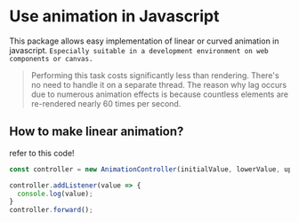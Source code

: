 # Use animation in Javascript
This package allows easy implementation of linear or curved animation in javascript.
`Especially suitable in a development environment on web components or canvas.`

> Performing this task costs significantly less than rendering.
> There's no need to handle it on a separate thread. The reason why lag occurs due to numerous animation effects is because countless elements are re-rendered nearly 60 times per second.

## How to make linear animation?
refer to this code!
```js
const controller = new AnimationController(initialValue, lowerValue, upperValue, duration)

controller.addListener(value => {
  console.log(value);
}
controller.forward();
```
